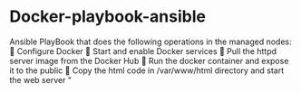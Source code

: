 # Docker-playbook-ansible
 Ansible PlayBook that does the  following operations in the managed nodes: 🔹 Configure Docker 🔹 Start and enable Docker services 🔹 Pull the httpd server image from the Docker Hub 🔹 Run the docker container and expose it to the public 🔹 Copy the html code in /var/www/html directory and start the web server "
